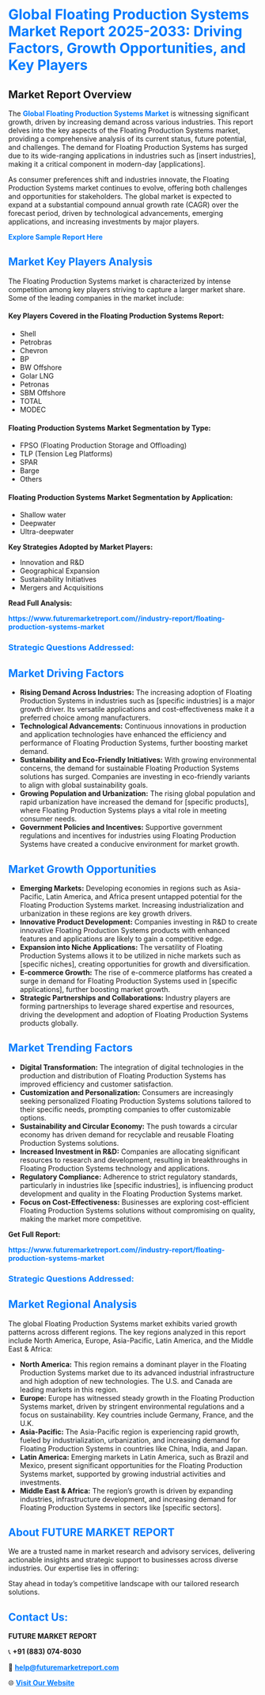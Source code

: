 <h1 style="color: #007BFF;">Global Floating Production Systems Market Report 2025-2033: Driving Factors, Growth Opportunities, and Key Players</h1>

<section id="overview">
<h2>Market Report Overview</h2>
<p>The <a href="https://www.futuremarketreport.com//industry-report/floating-production-systems-market" style="color: #007BFF; text-decoration: none;"><strong>Global Floating Production Systems Market</strong></a> is witnessing significant growth, driven by increasing demand across various industries. This report delves into the key aspects of the Floating Production Systems market, providing a comprehensive analysis of its current status, future potential, and challenges. The demand for Floating Production Systems has surged due to its wide-ranging applications in industries such as [insert industries], making it a critical component in modern-day [applications].</p>
<p>As consumer preferences shift and industries innovate, the Floating Production Systems market continues to evolve, offering both challenges and opportunities for stakeholders. The global market is expected to expand at a substantial compound annual growth rate (CAGR) over the forecast period, driven by technological advancements, emerging applications, and increasing investments by major players.</p>
</section>

<section id="overview">
<p><a href="https://www.futuremarketreport.com//request-sample/reportId=87189" style="color: #007BFF; text-decoration: none;"><strong>Explore Sample Report Here</strong></a></p>
</section>

<section id="key-players">
<h2 style="color: #007BFF;">Market Key Players Analysis</h2>
<p>The Floating Production Systems market is characterized by intense competition among key players striving to capture a larger market share. Some of the leading companies in the market include:</p>
<h4>Key Players Covered in the Floating Production Systems Report:</h4>
<ul><li>Shell</li><li>Petrobras</li><li>Chevron</li><li>BP</li><li>BW Offshore</li><li>Golar LNG</li><li>Petronas</li><li>SBM Offshore</li><li>TOTAL</li><li>MODEC</li></ul>
<h4>Floating Production Systems Market Segmentation by Type:</h4>
<ul><li>FPSO (Floating Production Storage and Offloading)</li><li>TLP (Tension Leg Platforms)</li><li>SPAR</li><li>Barge</li><li>Others</li></ul>

<h4>Floating Production Systems Market Segmentation by Application:</h4>
<ul><li>Shallow water</li><li>Deepwater</li><li>Ultra-deepwater</li></ul>
<p><strong>Key Strategies Adopted by Market Players:</strong></p>
<ul>
<li>Innovation and R&D</li>
<li>Geographical Expansion</li>
<li>Sustainability Initiatives</li>
<li>Mergers and Acquisitions</li>
</ul>
</section>

<section>
<p><strong>Read Full Analysis: </strong></p><a href="https://www.futuremarketreport.com//industry-report/floating-production-systems-market" style="color: #007BFF; text-decoration: none;"><strong>https://www.futuremarketreport.com//industry-report/floating-production-systems-market</strong></a>
<h3 style="color: #007BFF;">Strategic Questions Addressed:</h3>
</section>

<section id="driving-factors">
<h2 style="color: #007BFF;">Market Driving Factors</h2>
<ul>
<li><strong>Rising Demand Across Industries:</strong> The increasing adoption of Floating Production Systems in industries such as [specific industries] is a major growth driver. Its versatile applications and cost-effectiveness make it a preferred choice among manufacturers.</li>
<li><strong>Technological Advancements:</strong> Continuous innovations in production and application technologies have enhanced the efficiency and performance of Floating Production Systems, further boosting market demand.</li>
<li><strong>Sustainability and Eco-Friendly Initiatives:</strong> With growing environmental concerns, the demand for sustainable Floating Production Systems solutions has surged. Companies are investing in eco-friendly variants to align with global sustainability goals.</li>
<li><strong>Growing Population and Urbanization:</strong> The rising global population and rapid urbanization have increased the demand for [specific products], where Floating Production Systems plays a vital role in meeting consumer needs.</li>
<li><strong>Government Policies and Incentives:</strong> Supportive government regulations and incentives for industries using Floating Production Systems have created a conducive environment for market growth.</li>
</ul>
</section>

<section id="growth-opportunities">
<h2 style="color: #007BFF;">Market Growth Opportunities</h2>
<ul>
<li><strong>Emerging Markets:</strong> Developing economies in regions such as Asia-Pacific, Latin America, and Africa present untapped potential for the Floating Production Systems market. Increasing industrialization and urbanization in these regions are key growth drivers.</li>
<li><strong>Innovative Product Development:</strong> Companies investing in R&D to create innovative Floating Production Systems products with enhanced features and applications are likely to gain a competitive edge.</li>
<li><strong>Expansion into Niche Applications:</strong> The versatility of Floating Production Systems allows it to be utilized in niche markets such as [specific niches], creating opportunities for growth and diversification.</li>
<li><strong>E-commerce Growth:</strong> The rise of e-commerce platforms has created a surge in demand for Floating Production Systems used in [specific applications], further boosting market growth.</li>
<li><strong>Strategic Partnerships and Collaborations:</strong> Industry players are forming partnerships to leverage shared expertise and resources, driving the development and adoption of Floating Production Systems products globally.</li>
</ul>
</section>

<section id="trending-factors">
<h2 style="color: #007BFF;">Market Trending Factors</h2>
<ul>
<li><strong>Digital Transformation:</strong> The integration of digital technologies in the production and distribution of Floating Production Systems has improved efficiency and customer satisfaction.</li>
<li><strong>Customization and Personalization:</strong> Consumers are increasingly seeking personalized Floating Production Systems solutions tailored to their specific needs, prompting companies to offer customizable options.</li>
<li><strong>Sustainability and Circular Economy:</strong> The push towards a circular economy has driven demand for recyclable and reusable Floating Production Systems solutions.</li>
<li><strong>Increased Investment in R&D:</strong> Companies are allocating significant resources to research and development, resulting in breakthroughs in Floating Production Systems technology and applications.</li>
<li><strong>Regulatory Compliance:</strong> Adherence to strict regulatory standards, particularly in industries like [specific industries], is influencing product development and quality in the Floating Production Systems market.</li>
<li><strong>Focus on Cost-Effectiveness:</strong> Businesses are exploring cost-efficient Floating Production Systems solutions without compromising on quality, making the market more competitive.</li>
</ul>
</section>

<section>
<p><strong>Get Full Report: </strong></p><a href="https://www.futuremarketreport.com//industry-report/floating-production-systems-market" style="color: #007BFF; text-decoration: none;"><strong>https://www.futuremarketreport.com//industry-report/floating-production-systems-market</strong></a>
<h3 style="color: #007BFF;">Strategic Questions Addressed:</h3>
</section>


<section id="regional-analysis">
<h2 style="color: #007BFF;">Market Regional Analysis</h2>
<p>The global Floating Production Systems market exhibits varied growth patterns across different regions. The key regions analyzed in this report include North America, Europe, Asia-Pacific, Latin America, and the Middle East & Africa:</p>
<ul>
<li><strong>North America:</strong> This region remains a dominant player in the Floating Production Systems market due to its advanced industrial infrastructure and high adoption of new technologies. The U.S. and Canada are leading markets in this region.</li>
<li><strong>Europe:</strong> Europe has witnessed steady growth in the Floating Production Systems market, driven by stringent environmental regulations and a focus on sustainability. Key countries include Germany, France, and the U.K.</li>
<li><strong>Asia-Pacific:</strong> The Asia-Pacific region is experiencing rapid growth, fueled by industrialization, urbanization, and increasing demand for Floating Production Systems in countries like China, India, and Japan.</li>
<li><strong>Latin America:</strong> Emerging markets in Latin America, such as Brazil and Mexico, present significant opportunities for the Floating Production Systems market, supported by growing industrial activities and investments.</li>
<li><strong>Middle East & Africa:</strong> The region’s growth is driven by expanding industries, infrastructure development, and increasing demand for Floating Production Systems in sectors like [specific sectors].</li>
</ul>
</section>

<footer>
<h2 style="color: #007BFF;">About FUTURE MARKET REPORT</h2>
<p>We are a trusted name in market research and advisory services, delivering actionable insights and strategic support to businesses across diverse industries. Our expertise lies in offering:</p>

<p>Stay ahead in today’s competitive landscape with our tailored research solutions.</p>

<h2 style="color: #007BFF;">Contact Us:</h2>
<p><strong>FUTURE MARKET REPORT</strong></p>
<p>📞 <strong>+91 (883) 074-8030</strong></p>
<p>📧 <strong><a href="mailto:help@futuremarketreport.com" style="color: #007BFF;">help@futuremarketreport.com</a></strong></p>
<p>🌐 <strong><a href="https://www.futuremarketreport.com/" style="color: #007BFF;">Visit Our Website</a></strong></p>
</footer>